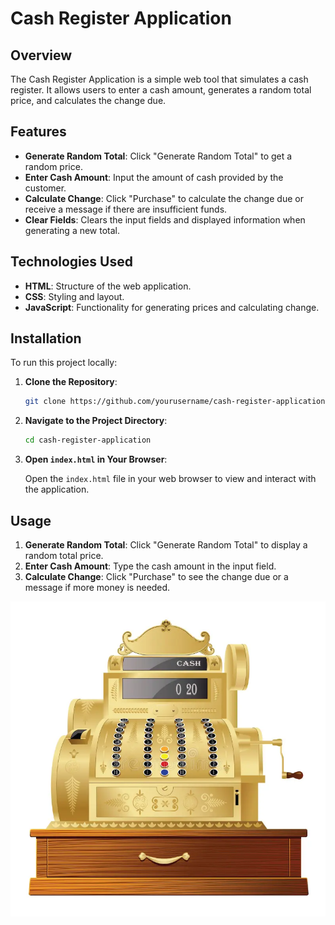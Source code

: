 # Cash Register Application

## Overview

The Cash Register Application is a simple web tool that simulates a cash register. It allows users to enter a cash amount, generates a random total price, and calculates the change due. 

## Features

- **Generate Random Total**: Click "Generate Random Total" to get a random price.
- **Enter Cash Amount**: Input the amount of cash provided by the customer.
- **Calculate Change**: Click "Purchase" to calculate the change due or receive a message if there are insufficient funds.
- **Clear Fields**: Clears the input fields and displayed information when generating a new total.

## Technologies Used

- **HTML**: Structure of the web application.
- **CSS**: Styling and layout.
- **JavaScript**: Functionality for generating prices and calculating change.

## Installation

To run this project locally:

1. **Clone the Repository**:

    ```bash
    git clone https://github.com/yourusername/cash-register-application.git
    ```

2. **Navigate to the Project Directory**:

    ```bash
    cd cash-register-application
    ```

3. **Open `index.html` in Your Browser**:

    Open the `index.html` file in your web browser to view and interact with the application.

## Usage

1. **Generate Random Total**: Click "Generate Random Total" to display a random total price.
2. **Enter Cash Amount**: Type the cash amount in the input field.
3. **Calculate Change**: Click "Purchase" to see the change due or a message if more money is needed.

![Cash-Register](cash-register.webp)
